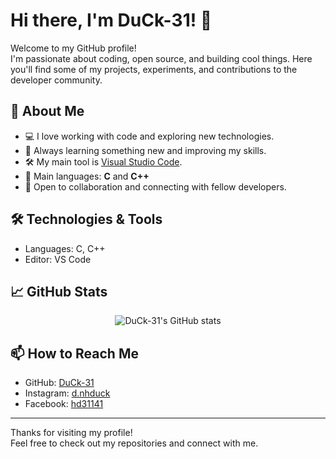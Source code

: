# Hi there, I'm DuCk-31! 🦆

Welcome to my GitHub profile!  
I'm passionate about coding, open source, and building cool things. Here you'll find some of my projects, experiments, and contributions to the developer community.

## 🚀 About Me

- 💻 I love working with code and exploring new technologies.
- 🧠 Always learning something new and improving my skills.
- 🛠️ My main tool is [Visual Studio Code](https://code.visualstudio.com/).
- 🧩 Main languages: **C** and **C++**
- 🤝 Open to collaboration and connecting with fellow developers.

## 🛠️ Technologies & Tools

- Languages: C, C++
- Editor: VS Code

## 📈 GitHub Stats

<p align="center">
  <img src="https://github-readme-stats.vercel.app/api?username=DuCk-31&show_icons=true&theme=github_dark" alt="DuCk-31's GitHub stats" />
</p>

## 📫 How to Reach Me

- GitHub: [DuCk-31](https://github.com/DuCk-31)
- Instagram: [d.nhduck](https://www.instagram.com/d.nhduck/)
- Facebook: [hd31141](https://www.facebook.com/hd31141/)

---

Thanks for visiting my profile!  
Feel free to check out my repositories and connect with me.
